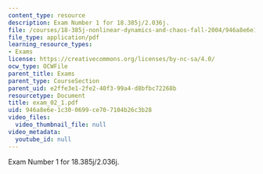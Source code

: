 ```yaml
---
content_type: resource
description: Exam Number 1 for 18.385j/2.036j.
file: /courses/18-385j-nonlinear-dynamics-and-chaos-fall-2004/946a8e6e1c300699ce707104b26c3b28_exam_02_1.pdf
file_type: application/pdf
learning_resource_types:
- Exams
license: https://creativecommons.org/licenses/by-nc-sa/4.0/
ocw_type: OCWFile
parent_title: Exams
parent_type: CourseSection
parent_uid: e2ffe3e1-2fe2-40f3-99a4-d8bfbc72268b
resourcetype: Document
title: exam_02_1.pdf
uid: 946a8e6e-1c30-0699-ce70-7104b26c3b28
video_files:
  video_thumbnail_file: null
video_metadata:
  youtube_id: null
---
```

Exam Number 1 for 18.385j/2.036j.